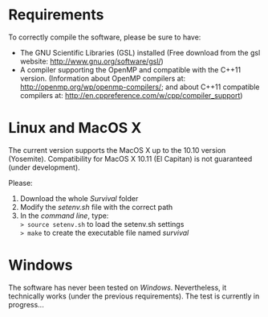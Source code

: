 Requirements
=================

To correctly compile the software, please be sure to have:
 - The GNU Scientific Libraries (GSL) installed (Free download from the gsl website: http://www.gnu.org/software/gsl/)
 - A compiler supporting the OpenMP and compatible with the C++11 version. (Information about OpenMP compilers at: http://openmp.org/wp/openmp-compilers/; and about C++11 compatible compilers at: http://en.cppreference.com/w/cpp/compiler_support)

Linux and MacOS X
=================

The current version supports the MacOS X up to the 10.10 version (Yosemite).
Compatibility for MacOS X 10.11 (El Capitan) is not guaranteed (under development).

Please:
 1. Download the whole *Survival* folder
 2. Modify the *setenv.sh* file with the correct path
 3. In the *command line*, type:  
 `> source setenv.sh` to load the setenv.sh settings  
 `> make` to create the executable file named *survival*

Windows
=================

The software has never been tested on *Windows*. Nevertheless, it technically works (under the previous requirements).
The test is currently in progress...
